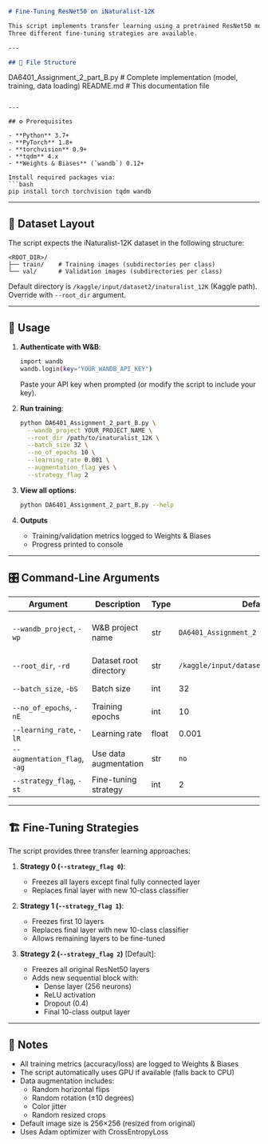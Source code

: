 ```markdown
# Fine-Tuning ResNet50 on iNaturalist-12K

This script implements transfer learning using a pretrained ResNet50 model on the iNaturalist-12K dataset (10 classes) with PyTorch and Weights & Biases.
Three different fine-tuning strategies are available.

---

## 📂 File Structure

```
DA6401_Assignment_2_part_B.py  # Complete implementation (model, training, data loading)
README.md                      # This documentation file
```

---

## ⚙️ Prerequisites

- **Python** 3.7+  
- **PyTorch** 1.8+  
- **torchvision** 0.9+  
- **tqdm** 4.x  
- **Weights & Biases** (`wandb`) 0.12+  

Install required packages via:
```bash
pip install torch torchvision tqdm wandb
```

---

## 🌱 Dataset Layout

The script expects the iNaturalist-12K dataset in the following structure:
```
<ROOT_DIR>/
├── train/    # Training images (subdirectories per class)
└── val/      # Validation images (subdirectories per class)
```

Default directory is `/kaggle/input/dataset2/inaturalist_12K` (Kaggle path). Override with `--root_dir` argument.

---

## 🚀 Usage

1. **Authenticate with W&B**:
   ```bash
   import wandb
   wandb.login(key="YOUR_WANDB_API_KEY")
   ```
   Paste your API key when prompted (or modify the script to include your key).

2. **Run training**:
   ```bash
   python DA6401_Assignment_2_part_B.py \
     --wandb_project YOUR_PROJECT_NAME \
     --root_dir /path/to/inaturalist_12K \
     --batch_size 32 \
     --no_of_epochs 10 \
     --learning_rate 0.001 \
     --augmentation_flag yes \
     --strategy_flag 2
   ```

3. **View all options**:
   ```bash
   python DA6401_Assignment_2_part_B.py --help
   ```

4. **Outputs**  
   - Training/validation metrics logged to Weights & Biases
   - Progress printed to console

---

## 🎛️ Command-Line Arguments

| Argument | Description | Type | Default | Choices |
|----------|-------------|------|---------|---------|
| `--wandb_project`, `-wp` | W&B project name | str | `DA6401_Assignment_2` | Any valid project name |
| `--root_dir`, `-rd` | Dataset root directory | str | `/kaggle/input/dataset2/inaturalist_12K` | Valid path |
| `--batch_size`, `-bS` | Batch size | int | 32 | 32, 64, 128 |
| `--no_of_epochs`, `-nE` | Training epochs | int | 10 | ≥1 |
| `--learning_rate`, `-lR` | Learning rate | float | 0.001 | >0 |
| `--augmentation_flag`, `-ag` | Use data augmentation | str | `no` | `yes`, `no` |
| `--strategy_flag`, `-st` | Fine-tuning strategy | int | 2 | 0, 1, 2 |

---

## 🏗️ Fine-Tuning Strategies

The script provides three transfer learning approaches:

1. **Strategy 0 (`--strategy_flag 0`)**:
   - Freezes all layers except final fully connected layer
   - Replaces final layer with new 10-class classifier

2. **Strategy 1 (`--strategy_flag 1`)**:
   - Freezes first 10 layers
   - Replaces final layer with new 10-class classifier
   - Allows remaining layers to be fine-tuned

3. **Strategy 2 (`--strategy_flag 2`)** [Default]:
   - Freezes all original ResNet50 layers
   - Adds new sequential block with:
     - Dense layer (256 neurons)
     - ReLU activation
     - Dropout (0.4)
     - Final 10-class output layer

---

## 📖 Notes

- All training metrics (accuracy/loss) are logged to Weights & Biases
- The script automatically uses GPU if available (falls back to CPU)
- Data augmentation includes:
  - Random horizontal flips
  - Random rotation (±10 degrees)
  - Color jitter
  - Random resized crops
- Default image size is 256×256 (resized from original)
- Uses Adam optimizer with CrossEntropyLoss
```
